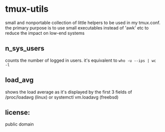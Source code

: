 # tmux-utils

small and nonportable collection of little helpers to be used in my
tmux.conf. the primary purpose is to use small executables instead
of 'awk' etc to reduce the impact on low-end systems

## n_sys_users

counts the number of logged in users. it's equivalent to
`who -u --ips | wc -l`

## load_avg

shows the load average as it's displayed by the first 3 fields
of /proc/loadavg (linux) or systemctl vm.loadavg (freebsd)



## license:

public domain
